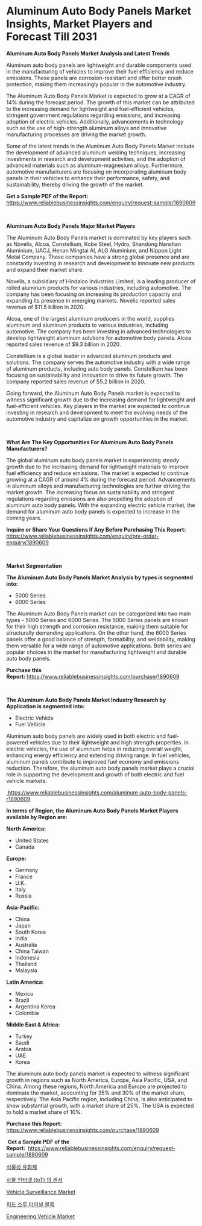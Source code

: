 <p><h1>Aluminum Auto Body Panels Market Insights, Market Players and Forecast Till 2031</h1></p><p><strong>Aluminum Auto Body Panels Market Analysis and Latest Trends</strong></p>
<p><p>Aluminum auto body panels are lightweight and durable components used in the manufacturing of vehicles to improve their fuel efficiency and reduce emissions. These panels are corrosion-resistant and offer better crash protection, making them increasingly popular in the automotive industry.</p><p>The Aluminum Auto Body Panels Market is expected to grow at a CAGR of 14% during the forecast period. The growth of this market can be attributed to the increasing demand for lightweight and fuel-efficient vehicles, stringent government regulations regarding emissions, and increasing adoption of electric vehicles. Additionally, advancements in technology such as the use of high-strength aluminum alloys and innovative manufacturing processes are driving the market growth.</p><p>Some of the latest trends in the Aluminum Auto Body Panels Market include the development of advanced aluminum welding techniques, increasing investments in research and development activities, and the adoption of advanced materials such as aluminum-magnesium alloys. Furthermore, automotive manufacturers are focusing on incorporating aluminum body panels in their vehicles to enhance their performance, safety, and sustainability, thereby driving the growth of the market.</p></p>
<p><strong>Get a Sample PDF of the Report:&nbsp;</strong> <a href="https://www.reliablebusinessinsights.com/enquiry/request-sample/1890609">https://www.reliablebusinessinsights.com/enquiry/request-sample/1890609</a></p>
<p>&nbsp;</p>
<p><strong>Aluminum Auto Body Panels Major Market Players</strong></p>
<p><p>The Aluminum Auto Body Panels market is dominated by key players such as Novelis, Alcoa, Constellium, Kobe Steel, Hydro, Shandong Nanshan Aluminium, UACJ, Henan Mingtai Al, ALG Aluminium, and Nippon Light Metal Company. These companies have a strong global presence and are constantly investing in research and development to innovate new products and expand their market share.</p><p>Novelis, a subsidiary of Hindalco Industries Limited, is a leading producer of rolled aluminum products for various industries, including automotive. The company has been focusing on increasing its production capacity and expanding its presence in emerging markets. Novelis reported sales revenue of $11.5 billion in 2020.</p><p>Alcoa, one of the largest aluminum producers in the world, supplies aluminum and aluminum products to various industries, including automotive. The company has been investing in advanced technologies to develop lightweight aluminum solutions for automotive body panels. Alcoa reported sales revenue of $9.3 billion in 2020.</p><p>Constellium is a global leader in advanced aluminum products and solutions. The company serves the automotive industry with a wide range of aluminum products, including auto body panels. Constellium has been focusing on sustainability and innovation to drive its future growth. The company reported sales revenue of $5.2 billion in 2020.</p><p>Going forward, the Aluminum Auto Body Panels market is expected to witness significant growth due to the increasing demand for lightweight and fuel-efficient vehicles. Key players in the market are expected to continue investing in research and development to meet the evolving needs of the automotive industry and capitalize on growth opportunities in the market.</p></p>
<p>&nbsp;</p>
<p><strong>What Are The Key Opportunities For Aluminum Auto Body Panels Manufacturers?</strong></p>
<p><p>The global aluminum auto body panels market is experiencing steady growth due to the increasing demand for lightweight materials to improve fuel efficiency and reduce emissions. The market is expected to continue growing at a CAGR of around 4% during the forecast period. Advancements in aluminum alloys and manufacturing technologies are further driving the market growth. The increasing focus on sustainability and stringent regulations regarding emissions are also propelling the adoption of aluminum auto body panels. With the expanding electric vehicle market, the demand for aluminum auto body panels is expected to increase in the coming years.</p></p>
<p><strong>Inquire or Share Your Questions If Any Before Purchasing This Report:</strong> <a href="https://www.reliablebusinessinsights.com/enquiry/pre-order-enquiry/1890609">https://www.reliablebusinessinsights.com/enquiry/pre-order-enquiry/1890609</a></p>
<p>&nbsp;</p>
<p><strong>Market Segmentation</strong></p>
<p><strong>The Aluminum Auto Body Panels Market Analysis by types is segmented into:</strong></p>
<p><ul><li>5000 Series</li><li>6000 Series</li></ul></p>
<p><p>The Aluminum Auto Body Panels market can be categorized into two main types - 5000 Series and 6000 Series. The 5000 Series panels are known for their high strength and corrosion resistance, making them suitable for structurally demanding applications. On the other hand, the 6000 Series panels offer a good balance of strength, formability, and weldability, making them versatile for a wide range of automotive applications. Both series are popular choices in the market for manufacturing lightweight and durable auto body panels.</p></p>
<p><strong>Purchase this Report:&nbsp;</strong><a href="https://www.reliablebusinessinsights.com/purchase/1890609">https://www.reliablebusinessinsights.com/purchase/1890609</a></p>
<p>&nbsp;</p>
<p><strong>The Aluminum Auto Body Panels Market Industry Research by Application is segmented into:</strong></p>
<p><ul><li>Electric Vehicle</li><li>Fuel Vehicle</li></ul></p>
<p><p>Aluminum auto body panels are widely used in both electric and fuel-powered vehicles due to their lightweight and high strength properties. In electric vehicles, the use of aluminum helps in reducing overall weight, enhancing energy efficiency and extending driving range. In fuel vehicles, aluminum panels contribute to improved fuel economy and emissions reduction. Therefore, the aluminum auto body panels market plays a crucial role in supporting the development and growth of both electric and fuel vehicle markets.</p></p>
<p><a href="https://www.reliablebusinessinsights.com/aluminum-auto-body-panels-r1890609">&nbsp;https://www.reliablebusinessinsights.com/aluminum-auto-body-panels-r1890609</a></p>
<p><strong>In terms of Region, the Aluminum Auto Body Panels Market Players available by Region are:</strong></p>
<p>
    <p> <strong> North America: </strong>
        <ul>
            <li>United States</li>
            <li>Canada</li>
        </ul>
        </p> 
    <p> <strong> Europe: </strong>
        <ul>
            <li>Germany</li>
            <li>France</li>
            <li>U.K.</li>
            <li>Italy</li>
            <li>Russia</li>
        </ul>
        </p> 
    <p> <strong> Asia-Pacific: </strong>
        <ul>
            <li>China</li>
            <li>Japan</li>
            <li>South Korea</li>
            <li>India</li>
            <li>Australia</li>
            <li>China Taiwan</li>
            <li>Indonesia</li>
            <li>Thailand</li>
            <li>Malaysia</li>
        </ul>
        </p> 
    <p> <strong> Latin America: </strong>
        <ul>
            <li>Mexico</li>
            <li>Brazil</li>
            <li>Argentina Korea</li>
            <li>Colombia</li>
        </ul>
        </p> 
    <p> <strong> Middle East & Africa: </strong>
        <ul>
            <li>Turkey</li>
            <li>Saudi</li>
            <li>Arabia</li>
            <li>UAE</li>
            <li>Korea</li>
        </ul>
    </p>
    </p>
<p><p>The aluminum auto body panels market is expected to witness significant growth in regions such as North America, Europe, Asia Pacific, USA, and China. Among these regions, North America and Europe are projected to dominate the market, accounting for 35% and 30% of the market share, respectively. The Asia Pacific region, including China, is also anticipated to show substantial growth, with a market share of 25%. The USA is expected to hold a market share of 10%.</p></p>
<p><strong>Purchase this Report: </strong><a href="https://www.reliablebusinessinsights.com/purchase/1890609">https://www.reliablebusinessinsights.com/purchase/1890609</a></p>
<p>&nbsp;<strong>Get a Sample PDF of the Report:&nbsp;&nbsp;</strong><a href="https://www.reliablebusinessinsights.com/enquiry/request-sample/1890609">https://www.reliablebusinessinsights.com/enquiry/request-sample/1890609</a></p>
<p><strong></strong></p>
<p><p><a href="https://github.com/vsoq0zknh59/Market-Research-Report-List-2/blob/main/2473408115348.md">식물성 유화제</a></p><p><a href="https://medium.com/@elod.85/%EA%B8%80%EB%A1%9C%EB%B2%8C-%EC%84%BC%EC%84%9C-%EC%9D%B8%ED%84%B0%EB%84%B7-%EC%98%A4%EB%B8%8C-%EC%94%BD%EC%8A%A4-iot-%EC%8B%9C%EC%9E%A5-%EB%B2%94%EC%9C%84-%EB%B0%8F-%EA%B8%89%EC%86%8D%ED%95%9C-%EC%84%B1%EC%9E%A5%EC%9D%84-%EC%9C%84%ED%95%9C-%EC%84%B8%EB%B6%80-%EB%B6%84%EC%84%9D-2024%EB%85%84%EB%B6%80%ED%84%B0-2031%EB%85%84%EA%B9%8C%EC%A7%80-%EC%98%88%EC%B8%A1%EB%90%98%EB%8A%94-cagr-befda7c51e92">사물 인터넷 (IoT) 의 센서</a></p><p><a href="https://github.com/wwwkeltoum/Market-Research-Report-List-3/blob/main/vehicle-surveillance-market.md">Vehicle Surveillance Market</a></p><p><a href="https://medium.com/@dayanarunolfsdottir/%EA%B8%80%EB%A1%9C%EB%B2%8C-%ED%84%B0%EB%AF%B8%EB%84%90-%EB%B8%94%EB%A1%9D-%EC%8B%9C%EC%9E%A5-%EA%B7%9C%EB%AA%A8-%EB%B0%8F-%EC%A0%90%EC%9C%A0%EC%9C%A8-%EB%B6%84%EC%84%9D-%EC%A0%9C%ED%92%88-%EC%9C%A0%ED%98%95%EB%B3%84-%EC%9D%91%EC%9A%A9%EB%B3%84-%EC%A7%80%EC%97%AD%EB%B3%84-%EC%98%88%EC%B8%A1-2024-2031-8bb9b376dd3a">피드 스루 터미널 블록</a></p><p><a href="https://github.com/gamblestampleyjenny50m5sl6/Market-Research-Report-List-3/blob/main/engineering-vehicle-market.md">Engineering Vehicle Market</a></p></p>